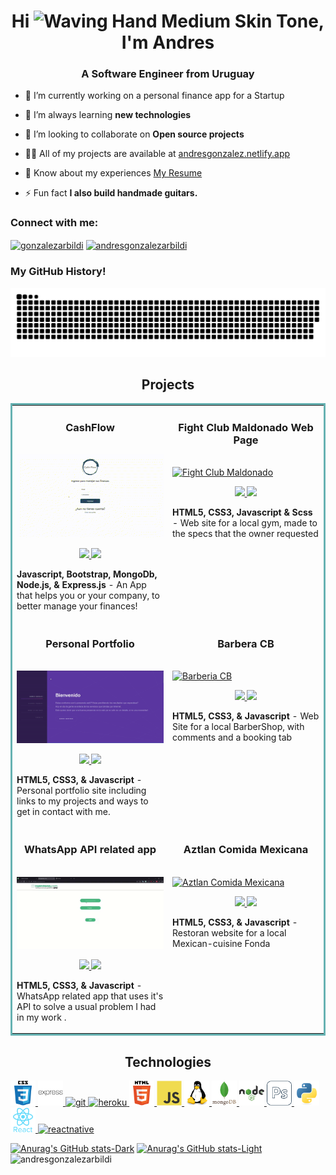 <h1 align="center">Hi <img src="https://raw.githubusercontent.com/Tarikul-Islam-Anik/Animated-Fluent-Emojis/master/Emojis/Hand%20gestures/Waving%20Hand%20Medium%20Skin%20Tone.png" alt="Waving Hand Medium Skin Tone" width="45" height="45" />, I'm Andres</h1>
<h3 align="center">A Software Engineer from Uruguay</h3>

- 🔭 I’m currently working on a personal finance app for a Startup 

- 🌱 I’m always learning **new technologies**

- 👯 I’m looking to collaborate on **Open source projects**

- 👨‍💻 All of my projects are available at [andresgonzalez.netlify.app](https://andresgonzalez.netlify.app/)

- 📄 Know about my experiences [My Resume](https://drive.google.com/file/d/1ojDc7HLb9Jr7qBNQWoQ9xoIAE1jH8n1c/view?usp=sharing)

- ⚡ Fun fact **I also build handmade guitars.**

<h3 align="left">Connect with me:</h3>
<p align="left">
<a href="https://twitter.com/gonzalezarbildi" target="blank"><img align="center" src="https://raw.githubusercontent.com/rahuldkjain/github-profile-readme-generator/master/src/images/icons/Social/twitter.svg" alt="gonzalezarbildi" height="30" width="40" /></a>
<a href="https://linkedin.com/in/andresgonzalezarbildi" target="blank"><img align="center" src="https://raw.githubusercontent.com/rahuldkjain/github-profile-readme-generator/master/src/images/icons/Social/linked-in-alt.svg" alt="andresgonzalezarbildi" height="30" width="40" /></a>
</p>

<h3 align="left">My GitHub History!</h3>
<img alt="GitHub Snake" src="https://raw.githubusercontent.com/andresgonzalezarbildi/andresgonzalezarbildi/output/github-contribution-grid-snake-dark.svg" />

<h2 align="center">Projects</h2>
<table bordercolor="#66b2b2">
  
  <tr>
    <td width="50%" valign="top">
      <h3 align="center">CashFlow</h3>
        <br />
        <a target="_blank" href="">
            <img src="https://raw.githubusercontent.com/andresgonzalezarbildi/CashFlowApp/main/CashFlow%20.gif" width="100%" alt="CashFlow App"/>
        </a>
        <br />
        <p align="center">
          
  <a href="https://github.com/andresgonzalezarbildi/CashFlowApp" target="_blank">
    <img src="https://img.shields.io/static/v1?label=|&message=REPO&color=23555f&style=plastic&logo=github&logo-color=white"/>
  </a>  
  <a href="" target="_blank">
    <img src="https://img.shields.io/static/v1?label=|&message=WEBSITE&color=cdf998&style=plastic&logo=wordpress&logo-color=white"/>
  </a>
      </p>
        <p><strong>Javascript, Bootstrap, MongoDb, Node.js, & Express.js</strong> - An App that helps you or your company, to better manage your finances!</p>
    </td>
    <td width="50%" valign="top">
      <h3 align="center">Fight Club Maldonado Web Page</h3>
        <br />
      <a target="_blank" href="https://pruebafight.netlify.app/">
            <img src="https://raw.githubusercontent.com/andresgonzalezarbildi/PruebaFight/master/Fight%20Club.gif" width="100%"  alt="Fight Club Maldonado"/>
        </a>
        <br />
        <p align="center">
          
  <a href="https://github.com/andresgonzalezarbildi/PruebaFight" target="_blank">
    <img src="https://img.shields.io/static/v1?label=|&message=REPO&color=23555f&style=plastic&logo=github&logo-color=white"/>
  </a>
  <a href="https://pruebafight.netlify.app/" target="_blank">
    <img src="https://img.shields.io/static/v1?label=|&message=WEBSITE&color=cdf998&style=plastic&logo=wordpress&logo-color=white"/>
  </a>
      </p>
        <p><strong>HTML5, CSS3, Javascript & Scss</strong> - Web site for a local gym, made to the specs that the owner requested 
        </p>
    </td>
  </tr>
  
  <tr>
    <td width="50%" valign="top">
      <h3 align="center">Personal Portfolio</h3>
        <br />
        <a target="_blank" href="https://andresgonzalez.netlify.app">
          <img src="https://raw.githubusercontent.com/andresgonzalezarbildi/andresgonzalezarbildi.github.io/main/website.gif" width="100%" alt="Personal Portfolio"/>
        </a>
        <br />
        <p align="center">
          
  <a href="https://github.com/andresgonzalezarbildi/andresgonzalezarbildi.github.io" target="_blank">
    <img src="https://img.shields.io/static/v1?label=|&message=REPO&color=23555f&style=plastic&logo=github&logo-color=white"/>
  </a>
  <a href="https://andresgonzalez.netlify.app" target="_blank">
    <img src="https://img.shields.io/static/v1?label=|&message=WEBSITE&color=cdf998&style=plastic&logo=wordpress&logo-color=white"/>
  </a>
      </p>
        <p><strong>HTML5, CSS3, & Javascript</strong> - Personal portfolio site including links to my projects and ways to get in contact with me.</p>
    </td>
    <td width="50%" valign="top">
      <h3 align="center">Barbera CB</h3>
      <br />
        <a target="_blank" href="https://barberiacb.netlify.app/">
          <img src="https://raw.githubusercontent.com/andresgonzalezarbildi/barberiaCB/main/Websitet%20Gif.gif" width="100%" alt="Barberia CB"/>
        </a>
      <br />
        <p align="center">
  <a href="https://github.com/andresgonzalezarbildi/barberiaCB" target="_blank">
    <img src="https://img.shields.io/static/v1?label=|&message=REPO&color=23555f&style=plastic&logo=github&logo-color=white"/>
  </a>
  <a href="https://barberiacb.netlify.app/" target="_blank">
    <img src="https://img.shields.io/static/v1?label=|&message=WEBSITE&color=cdf998&style=plastic&logo=wordpress&logo-color=white"/>
  </a>
      </p>
        <p><strong>HTML5, CSS3, & Javascript</strong> - Web Site for a local BarberShop, with comments and a booking tab</p>
    </td>
     </tr>
  
  <tr>
    <td width="50%" valign="top">
      <h3 align="center">WhatsApp API related app</h3>
        <br />
        <a target="_blank" href="https://andresgonzalez.netlify.app/wpp">
          <img src="https://raw.githubusercontent.com/andresgonzalezarbildi/noagendarse.com/main/Demo.gif" width="100%" alt="WhatsApp API related app"/>
        </a>
        <br />
        <p align="center">
          
  <a href="https://github.com/andresgonzalezarbildi/noagendarse.com" target="_blank">
    <img src="https://img.shields.io/static/v1?label=|&message=REPO&color=23555f&style=plastic&logo=github&logo-color=white"/>
  </a>
  <a href="https://andresgonzalez.netlify.app/wpp" target="_blank">
    <img src="https://img.shields.io/static/v1?label=|&message=WEBSITE&color=cdf998&style=plastic&logo=wordpress&logo-color=white"/>
  </a>
      </p>
        <p><strong>HTML5, CSS3, & Javascript</strong> - WhatsApp related app that uses it's API to solve a usual problem I had in my work .</p>
    </td>
    <td width="50%" valign="top">
      <h3 align="center">Aztlan Comida Mexicana</h3>
        <br />
        <a target="_blank" href="https://aztlancomidamexicana.netlify.app/">
          <img src="https://raw.githubusercontent.com/andresgonzalezarbildi/aztlan/main/Website%20Demo%20Gif.gif" width="100%" alt="Aztlan Comida Mexicana"/>
        </a>
        <br />
        <p align="center">
          
  <a href="https://github.com/andresgonzalezarbildi/aztlan" target="_blank">
    <img src="https://img.shields.io/static/v1?label=|&message=REPO&color=23555f&style=plastic&logo=github&logo-color=white"/>
  </a>
  <a href="https://aztlancomidamexicana.netlify.app/" target="_blank">
    <img src="https://img.shields.io/static/v1?label=|&message=WEBSITE&color=cdf998&style=plastic&logo=wordpress&logo-color=white"/>
  </a>
      </p>
        <p><strong>HTML5, CSS3, & Javascript</strong> - Restoran website for a local Mexican-cuisine Fonda</p>
    </td>
  </tr>
</table>

<h2 align="center">Technologies</h2>


<p align="left"> <a href="https://www.w3schools.com/css/" target="_blank" rel="noreferrer"> <img src="https://raw.githubusercontent.com/devicons/devicon/master/icons/css3/css3-original-wordmark.svg" alt="css3" width="40" height="40"/> </a> <a href="https://expressjs.com" target="_blank" rel="noreferrer"> <img src="https://raw.githubusercontent.com/devicons/devicon/master/icons/express/express-original-wordmark.svg" alt="express" width="40" height="40"/> </a> <a href="https://git-scm.com/" target="_blank" rel="noreferrer"> <img src="https://www.vectorlogo.zone/logos/git-scm/git-scm-icon.svg" alt="git" width="40" height="40"/> </a> <a href="https://heroku.com" target="_blank" rel="noreferrer"> <img src="https://www.vectorlogo.zone/logos/heroku/heroku-icon.svg" alt="heroku" width="40" height="40"/> </a> <a href="https://www.w3.org/html/" target="_blank" rel="noreferrer"> <img src="https://raw.githubusercontent.com/devicons/devicon/master/icons/html5/html5-original-wordmark.svg" alt="html5" width="40" height="40"/> </a> <a href="https://developer.mozilla.org/en-US/docs/Web/JavaScript" target="_blank" rel="noreferrer"> <img src="https://raw.githubusercontent.com/devicons/devicon/master/icons/javascript/javascript-original.svg" alt="javascript" width="40" height="40"/> </a> <a href="https://www.linux.org/" target="_blank" rel="noreferrer"> <img src="https://raw.githubusercontent.com/devicons/devicon/master/icons/linux/linux-original.svg" alt="linux" width="40" height="40"/> </a> <a href="https://www.mongodb.com/" target="_blank" rel="noreferrer"> <img src="https://raw.githubusercontent.com/devicons/devicon/master/icons/mongodb/mongodb-original-wordmark.svg" alt="mongodb" width="40" height="40"/> </a> <a href="https://nodejs.org" target="_blank" rel="noreferrer"> <img src="https://raw.githubusercontent.com/devicons/devicon/master/icons/nodejs/nodejs-original-wordmark.svg" alt="nodejs" width="40" height="40"/> </a> <a href="https://www.photoshop.com/en" target="_blank" rel="noreferrer"> <img src="https://raw.githubusercontent.com/devicons/devicon/master/icons/photoshop/photoshop-line.svg" alt="photoshop" width="40" height="40"/> </a> <a href="https://www.python.org" target="_blank" rel="noreferrer"> <img src="https://raw.githubusercontent.com/devicons/devicon/master/icons/python/python-original.svg" alt="python" width="40" height="40"/> </a> <a href="https://reactjs.org/" target="_blank" rel="noreferrer"> <img src="https://raw.githubusercontent.com/devicons/devicon/master/icons/react/react-original-wordmark.svg" alt="react" width="40" height="40"/> </a> <a href="https://reactnative.dev/" target="_blank" rel="noreferrer"> <img src="https://reactnative.dev/img/header_logo.svg" alt="reactnative" width="40" height="40"/> </a> </p>

[![Anurag's GitHub stats-Dark](https://github-readme-stats.vercel.app/api?username=andresgonzalezarbildi&show_icons=true&theme=dark#gh-dark-mode-only)](https://github.com/andresgonzalezarbildi/github-readme-stats#gh-dark-mode-only)
[![Anurag's GitHub stats-Light](https://github-readme-stats.vercel.app/api?username=andresgonzalezarbildi&show_icons=true&theme=default#gh-light-mode-only)](https://github.com/andresgonzalezarbildi/github-readme-stats#gh-light-mode-only)
  <img align="left" src="https://github-readme-stats.vercel.app/api/top-langs?username=andresgonzalezarbildi&show_icons=true&locale=en&layout=compact" alt="andresgonzalezarbildi" />
 
